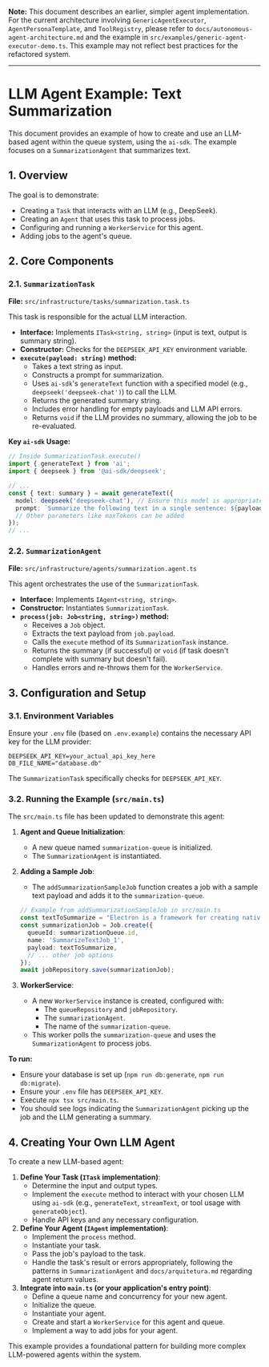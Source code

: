 **Note:** This document describes an earlier, simpler agent implementation. For the current architecture involving `GenericAgentExecutor`, `AgentPersonaTemplate`, and `ToolRegistry`, please refer to `docs/autonomous-agent-architecture.md` and the example in `src/examples/generic-agent-executor-demo.ts`. This example may not reflect best practices for the refactored system.

---
# LLM Agent Example: Text Summarization

This document provides an example of how to create and use an LLM-based agent within the queue system, using the `ai-sdk`. The example focuses on a `SummarizationAgent` that summarizes text.

## 1. Overview

The goal is to demonstrate:
- Creating a `Task` that interacts with an LLM (e.g., DeepSeek).
- Creating an `Agent` that uses this task to process jobs.
- Configuring and running a `WorkerService` for this agent.
- Adding jobs to the agent's queue.

## 2. Core Components

### 2.1. `SummarizationTask`

**File:** `src/infrastructure/tasks/summarization.task.ts`

This task is responsible for the actual LLM interaction.

- **Interface:** Implements `ITask<string, string>` (input is text, output is summary string).
- **Constructor:** Checks for the `DEEPSEEK_API_KEY` environment variable.
- **`execute(payload: string)` method:**
    - Takes a text string as input.
    - Constructs a prompt for summarization.
    - Uses `ai-sdk`'s `generateText` function with a specified model (e.g., `deepseek('deepseek-chat')`) to call the LLM.
    - Returns the generated summary string.
    - Includes error handling for empty payloads and LLM API errors.
    - Returns `void` if the LLM provides no summary, allowing the job to be re-evaluated.

**Key `ai-sdk` Usage:**
```typescript
// Inside SummarizationTask.execute()
import { generateText } from 'ai';
import { deepseek } from '@ai-sdk/deepseek';

// ...
const { text: summary } = await generateText({
  model: deepseek('deepseek-chat'), // Ensure this model is appropriate for your API key
  prompt: `Summarize the following text in a single sentence: ${payload}`,
  // Other parameters like maxTokens can be added
});
// ...
```

### 2.2. `SummarizationAgent`

**File:** `src/infrastructure/agents/summarization.agent.ts`

This agent orchestrates the use of the `SummarizationTask`.

- **Interface:** Implements `IAgent<string, string>`.
- **Constructor:** Instantiates `SummarizationTask`.
- **`process(job: Job<string, string>)` method:**
    - Receives a `Job` object.
    - Extracts the text payload from `job.payload`.
    - Calls the `execute` method of its `SummarizationTask` instance.
    - Returns the summary (if successful) or `void` (if task doesn't complete with summary but doesn't fail).
    - Handles errors and re-throws them for the `WorkerService`.

## 3. Configuration and Setup

### 3.1. Environment Variables

Ensure your `.env` file (based on `.env.example`) contains the necessary API key for the LLM provider:
```
DEEPSEEK_API_KEY=your_actual_api_key_here
DB_FILE_NAME="database.db"
```
The `SummarizationTask` specifically checks for `DEEPSEEK_API_KEY`.

### 3.2. Running the Example (`src/main.ts`)

The `src/main.ts` file has been updated to demonstrate this agent:

1.  **Agent and Queue Initialization**:
    - A new queue named `summarization-queue` is initialized.
    - The `SummarizationAgent` is instantiated.

2.  **Adding a Sample Job**:
    - The `addSummarizationSampleJob` function creates a job with a sample text payload and adds it to the `summarization-queue`.
    ```typescript
    // Example from addSummarizationSampleJob in src/main.ts
    const textToSummarize = "Electron is a framework for creating native applications...";
    const summarizationJob = Job.create({
      queueId: summarizationQueue.id,
      name: 'SummarizeTextJob_1',
      payload: textToSummarize,
      // ... other job options
    });
    await jobRepository.save(summarizationJob);
    ```

3.  **WorkerService**:
    - A new `WorkerService` instance is created, configured with:
        - The `queueRepository` and `jobRepository`.
        - The `summarizationAgent`.
        - The name of the `summarization-queue`.
    - This worker polls the `summarization-queue` and uses the `SummarizationAgent` to process jobs.

**To run:**
- Ensure your database is set up (`npm run db:generate`, `npm run db:migrate`).
- Ensure your `.env` file has `DEEPSEEK_API_KEY`.
- Execute `npx tsx src/main.ts`.
- You should see logs indicating the `SummarizationAgent` picking up the job and the LLM generating a summary.

## 4. Creating Your Own LLM Agent

To create a new LLM-based agent:

1.  **Define Your Task (`ITask` implementation)**:
    *   Determine the input and output types.
    *   Implement the `execute` method to interact with your chosen LLM using `ai-sdk` (e.g., `generateText`, `streamText`, or tool usage with `generateObject`).
    *   Handle API keys and any necessary configuration.
2.  **Define Your Agent (`IAgent` implementation)**:
    *   Implement the `process` method.
    *   Instantiate your task.
    *   Pass the job's payload to the task.
    *   Handle the task's result or errors appropriately, following the patterns in `SummarizationAgent` and `docs/arquitetura.md` regarding agent return values.
3.  **Integrate into `main.ts` (or your application's entry point)**:
    *   Define a queue name and concurrency for your new agent.
    *   Initialize the queue.
    *   Instantiate your agent.
    *   Create and start a `WorkerService` for this agent and queue.
    *   Implement a way to add jobs for your agent.

This example provides a foundational pattern for building more complex LLM-powered agents within the system.
